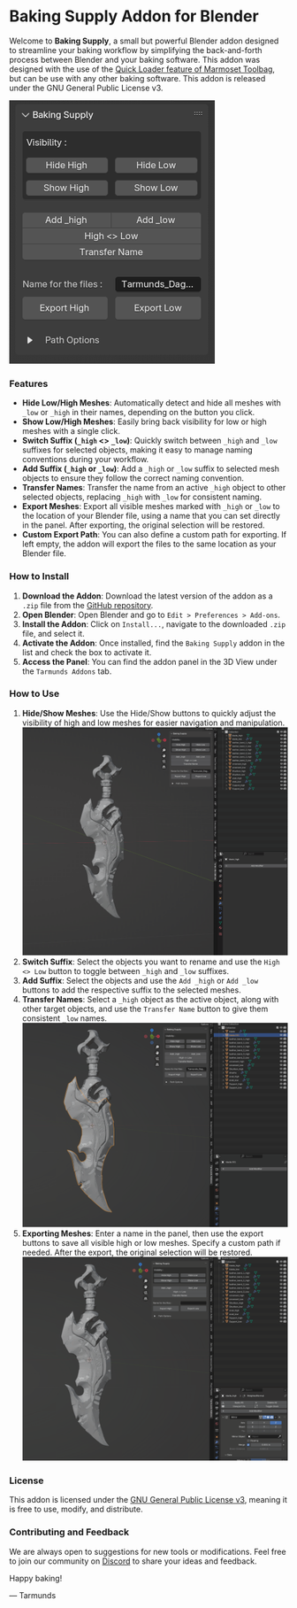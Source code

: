 # Baking Supply Addon for Blender

Welcome to **Baking Supply**, a small but powerful Blender addon designed to streamline your baking workflow by simplifying the back-and-forth process between Blender and your baking software. 
This addon was designed with the use of the [Quick Loader feature of Marmoset Toolbag](https://docs.marmoset.co/docs/baking-attributes/), but can be use with any other baking software.
This addon is released under the GNU General Public License v3.

![Baking Supply Panel](https://github.com/Tarmunds/Baking_Supply/blob/main/Images/Panel.png)

### Features

- **Hide Low/High Meshes**: Automatically detect and hide all meshes with `_low` or `_high` in their names, depending on the button you click.
- **Show Low/High Meshes**: Easily bring back visibility for low or high meshes with a single click.
- **Switch Suffix (`_high` <> `_low`)**: Quickly switch between `_high` and `_low` suffixes for selected objects, making it easy to manage naming conventions during your workflow.
- **Add Suffix (`_high` or `_low`)**: Add a `_high` or `_low` suffix to selected mesh objects to ensure they follow the correct naming convention.
- **Transfer Names**: Transfer the name from an active `_high` object to other selected objects, replacing `_high` with `_low` for consistent naming.
- **Export Meshes**: Export all visible meshes marked with `_high` or `_low` to the location of your Blender file, using a name that you can set directly in the panel. After exporting, the original selection will be restored.
- **Custom Export Path**: You can also define a custom path for exporting. If left empty, the addon will export the files to the same location as your Blender file.


### How to Install
1. **Download the Addon**: Download the latest version of the addon as a `.zip` file from the [GitHub repository](https://github.com/your_username/baking_supply).
2. **Open Blender**: Open Blender and go to `Edit > Preferences > Add-ons`.
3. **Install the Addon**: Click on `Install...`, navigate to the downloaded `.zip` file, and select it.
4. **Activate the Addon**: Once installed, find the `Baking Supply` addon in the list and check the box to activate it.
5. **Access the Panel**: You can find the addon panel in the 3D View under the `Tarmunds Addons` tab.

### How to Use
1. **Hide/Show Meshes**: Use the Hide/Show buttons to quickly adjust the visibility of high and low meshes for easier navigation and manipulation.
![Hide/Show High or Low](https://github.com/Tarmunds/Baking_Supply/blob/main/Images/Show_Hide.gif)
2. **Switch Suffix**: Select the objects you want to rename and use the `High <> Low` button to toggle between `_high` and `_low` suffixes.
3. **Add Suffix**: Select the objects and use the `Add _high` or `Add _low` buttons to add the respective suffix to the selected meshes.
4. **Transfer Names**: Select a `_high` object as the active object, along with other target objects, and use the `Transfer Name` button to give them consistent `_low` names.
![Name Operator](https://github.com/Tarmunds/Baking_Supply/blob/main/Images/Name_Operator.gif)
5. **Exporting Meshes**: Enter a name in the panel, then use the export buttons to save all visible high or low meshes. Specify a custom path if needed. After the export, the original selection will be restored.
![Export](https://github.com/Tarmunds/Baking_Supply/blob/main/Images/Export.gif)

### License
This addon is licensed under the [GNU General Public License v3](https://www.gnu.org/licenses/gpl-3.0.html), meaning it is free to use, modify, and distribute.

### Contributing and Feedback
We are always open to suggestions for new tools or modifications. Feel free to join our community on [Discord](https://discord.gg/h39W5s5ZbQ) to share your ideas and feedback.

Happy baking!

— Tarmunds

